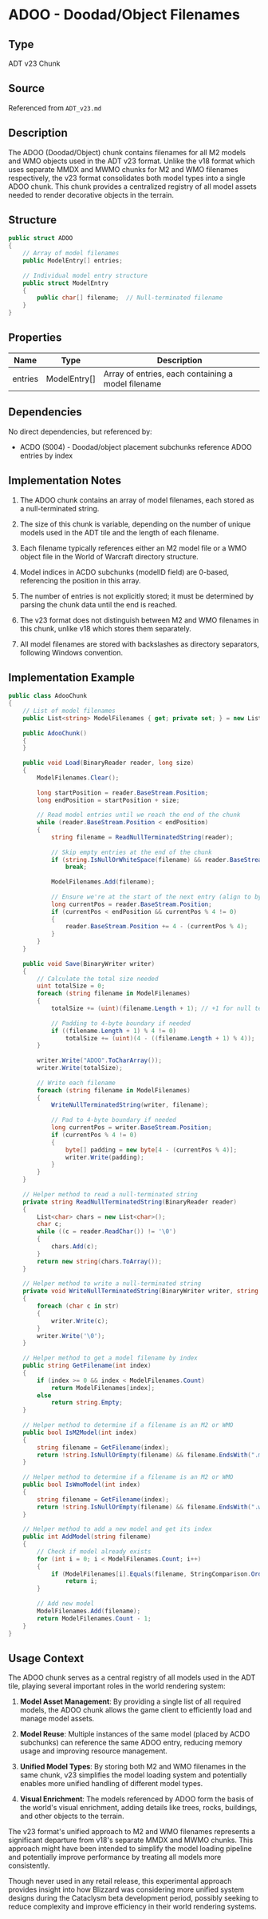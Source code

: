 # ADOO - Doodad/Object Filenames

## Type
ADT v23 Chunk

## Source
Referenced from `ADT_v23.md`

## Description
The ADOO (Doodad/Object) chunk contains filenames for all M2 models and WMO objects used in the ADT v23 format. Unlike the v18 format which uses separate MMDX and MWMO chunks for M2 and WMO filenames respectively, the v23 format consolidates both model types into a single ADOO chunk. This chunk provides a centralized registry of all model assets needed to render decorative objects in the terrain.

## Structure

```csharp
public struct ADOO
{
    // Array of model filenames
    public ModelEntry[] entries;
    
    // Individual model entry structure
    public struct ModelEntry
    {
        public char[] filename;  // Null-terminated filename
    }
}
```

## Properties

| Name | Type | Description |
|------|------|-------------|
| entries | ModelEntry[] | Array of entries, each containing a model filename |

## Dependencies

No direct dependencies, but referenced by:
- ACDO (S004) - Doodad/object placement subchunks reference ADOO entries by index

## Implementation Notes

1. The ADOO chunk contains an array of model filenames, each stored as a null-terminated string.

2. The size of this chunk is variable, depending on the number of unique models used in the ADT tile and the length of each filename.

3. Each filename typically references either an M2 model file or a WMO object file in the World of Warcraft directory structure.

4. Model indices in ACDO subchunks (modelID field) are 0-based, referencing the position in this array.

5. The number of entries is not explicitly stored; it must be determined by parsing the chunk data until the end is reached.

6. The v23 format does not distinguish between M2 and WMO filenames in this chunk, unlike v18 which stores them separately.

7. All model filenames are stored with backslashes as directory separators, following Windows convention.

## Implementation Example

```csharp
public class AdooChunk
{
    // List of model filenames
    public List<string> ModelFilenames { get; private set; } = new List<string>();
    
    public AdooChunk()
    {
    }
    
    public void Load(BinaryReader reader, long size)
    {
        ModelFilenames.Clear();
        
        long startPosition = reader.BaseStream.Position;
        long endPosition = startPosition + size;
        
        // Read model entries until we reach the end of the chunk
        while (reader.BaseStream.Position < endPosition)
        {
            string filename = ReadNullTerminatedString(reader);
            
            // Skip empty entries at the end of the chunk
            if (string.IsNullOrWhiteSpace(filename) && reader.BaseStream.Position >= endPosition - 1)
                break;
                
            ModelFilenames.Add(filename);
            
            // Ensure we're at the start of the next entry (align to byte boundary)
            long currentPos = reader.BaseStream.Position;
            if (currentPos < endPosition && currentPos % 4 != 0)
            {
                reader.BaseStream.Position += 4 - (currentPos % 4);
            }
        }
    }
    
    public void Save(BinaryWriter writer)
    {
        // Calculate the total size needed
        uint totalSize = 0;
        foreach (string filename in ModelFilenames)
        {
            totalSize += (uint)(filename.Length + 1); // +1 for null terminator
            
            // Padding to 4-byte boundary if needed
            if ((filename.Length + 1) % 4 != 0)
                totalSize += (uint)(4 - ((filename.Length + 1) % 4));
        }
        
        writer.Write("ADOO".ToCharArray());
        writer.Write(totalSize);
        
        // Write each filename
        foreach (string filename in ModelFilenames)
        {
            WriteNullTerminatedString(writer, filename);
            
            // Pad to 4-byte boundary if needed
            long currentPos = writer.BaseStream.Position;
            if (currentPos % 4 != 0)
            {
                byte[] padding = new byte[4 - (currentPos % 4)];
                writer.Write(padding);
            }
        }
    }
    
    // Helper method to read a null-terminated string
    private string ReadNullTerminatedString(BinaryReader reader)
    {
        List<char> chars = new List<char>();
        char c;
        while ((c = reader.ReadChar()) != '\0')
        {
            chars.Add(c);
        }
        return new string(chars.ToArray());
    }
    
    // Helper method to write a null-terminated string
    private void WriteNullTerminatedString(BinaryWriter writer, string str)
    {
        foreach (char c in str)
        {
            writer.Write(c);
        }
        writer.Write('\0');
    }
    
    // Helper method to get a model filename by index
    public string GetFilename(int index)
    {
        if (index >= 0 && index < ModelFilenames.Count)
            return ModelFilenames[index];
        else
            return string.Empty;
    }
    
    // Helper method to determine if a filename is an M2 or WMO
    public bool IsM2Model(int index)
    {
        string filename = GetFilename(index);
        return !string.IsNullOrEmpty(filename) && filename.EndsWith(".m2", StringComparison.OrdinalIgnoreCase);
    }
    
    // Helper method to determine if a filename is an M2 or WMO
    public bool IsWmoModel(int index)
    {
        string filename = GetFilename(index);
        return !string.IsNullOrEmpty(filename) && filename.EndsWith(".wmo", StringComparison.OrdinalIgnoreCase);
    }
    
    // Helper method to add a new model and get its index
    public int AddModel(string filename)
    {
        // Check if model already exists
        for (int i = 0; i < ModelFilenames.Count; i++)
        {
            if (ModelFilenames[i].Equals(filename, StringComparison.OrdinalIgnoreCase))
                return i;
        }
        
        // Add new model
        ModelFilenames.Add(filename);
        return ModelFilenames.Count - 1;
    }
}
```

## Usage Context

The ADOO chunk serves as a central registry of all models used in the ADT tile, playing several important roles in the world rendering system:

1. **Model Asset Management**: By providing a single list of all required models, the ADOO chunk allows the game client to efficiently load and manage model assets.

2. **Model Reuse**: Multiple instances of the same model (placed by ACDO subchunks) can reference the same ADOO entry, reducing memory usage and improving resource management.

3. **Unified Model Types**: By storing both M2 and WMO filenames in the same chunk, v23 simplifies the model loading system and potentially enables more unified handling of different model types.

4. **Visual Enrichment**: The models referenced by ADOO form the basis of the world's visual enrichment, adding details like trees, rocks, buildings, and other objects to the terrain.

The v23 format's unified approach to M2 and WMO filenames represents a significant departure from v18's separate MMDX and MWMO chunks. This approach might have been intended to simplify the model loading pipeline and potentially improve performance by treating all models more consistently.

Though never used in any retail release, this experimental approach provides insight into how Blizzard was considering more unified system designs during the Cataclysm beta development period, possibly seeking to reduce complexity and improve efficiency in their world rendering systems. 